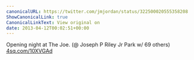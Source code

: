 ```yaml
---
canonicalURL: https://twitter.com/jmjordan/status/322500020555358208
ShowCanonicalLink: true
CanonicalLinkText: View original on
date: 2013-04-12T00:02:51+00:00
---
```

Opening night at The Joe. (@ Joseph P Riley Jr Park w/ 69 others) [4sq.com/10XVGAd](http://4sq.com/10XVGAd)